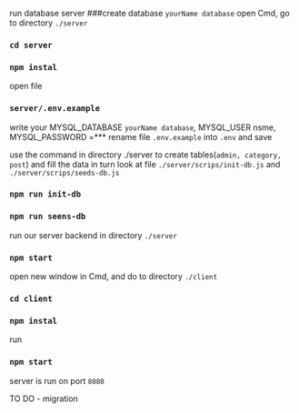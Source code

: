 run database server
###create database `yourName database`
open Cmd, go to directory `./server`
### `cd server`
### `npm instal`
open file 
### `server/.env.example`
write your MYSQL_DATABASE `yourName database`, MYSQL_USER nsme, MYSQL_PASSWORD =***
rename file `.env.example` into `.env` and save

use the command in directory ./server to create tables(`admin, category, post`) and fill the data in turn
look at file `./server/scrips/init-db.js` and `./server/scrips/seeds-db.js`
### `npm run init-db`
### `npm run seens-db` 
run our server backend in directory `./server`
### `npm start`

open new window in Cmd, and do to directory `./client`
### `cd client`
### `npm instal`
run
### `npm start`


server is run on port `8080`


TO DO - migration